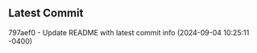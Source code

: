 
## Latest Commit
797aef0 - Update README with latest commit info (2024-09-04 10:25:11 -0400) <Yunxi-Zhou>
